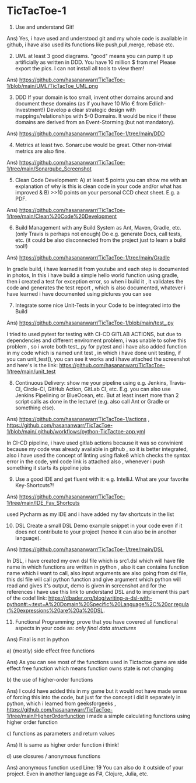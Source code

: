# TicTacToe-1
1) Use and understand Git!

Ans) Yes, i have used and understood git and my whole code is available in github, i have also used its functions like push,pull,merge, rebase etc.

2) UML at least 3 good diagrams. "good" means you can pump it up artificially as written in DDD. You have 10 million $ from me! Please export the pics. I can not install all tools to view them!

Ans) https://github.com/hasananwarr/TicTacToe-1/blob/main/UML/TicTacToe_UML.png

3) DDD If your domain is too small, invent other domains around and document these domains (as if you have 10 Mio € from Edlich-Investment!) Develop a clear strategic design with mappings/relationships with 5-0 Domains. It would be nice if these domains are derived from an Event-Storming (but not mandatory). 

Ans) https://github.com/hasananwarr/TicTacToe-1/tree/main/DDD

4) Metrics at least two. Sonarcube would be great. Other non-trivial metrics are also fine.

Ans) https://github.com/hasananwarr/TicTacToe-1/tree/main/Sonarqube_Screenshot

5) Clean Code Development: A) at least 5 points you can show me with an explanation of why is this is clean code in your code and/or what has improved & B) >>10 points on your personal CCD cheat sheet. E.g. a PDF.

Ans) https://github.com/hasananwarr/TicTacToe-1/tree/main/Clean%20Code%20Development

6) Build Management with any Build System as Ant, Maven, Gradle, etc. (only Travis is perhaps not enough) Do e.g. generate Docs, call tests, etc. (it could be also disconnected from the project just to learn a build tool!)

Ans) https://github.com/hasananwarr/TicTacToe-1/tree/main/Gradle

In gradle build, i have learned it from youtube and each step is documented in photos, In this i have build a simple hello world function using gradle, then i created a test for exception error, so when i build it , it validates the code and generates the test report , which is also documented, whatever i have learned i have documented using pictures you can see

7) Integrate some nice Unit-Tests in your Code to be integrated into the Build

Ans) https://github.com/hasananwarr/TicTacToe-1/blob/main/test_.py

I tried to used pytest for testing with CI-CD GITLAB ACTIONS, but due to dependencies and different enviroment problem, i was unable to solve this problem , so i wrote both test_.py for pytest and i have also added function in my code which is named unit test , in which i have done unit testing, if you can unit_test(), you can see it works and i have attached the screenshot and here's is the link: https://github.com/hasananwarr/TicTacToe-1/tree/main/unit_test

8) Continuous Delivery: show me your pipeline using e.g. Jenkins, Travis-CI, Circle-CI, GitHub Action, GitLab CI, etc. E.g. you can also use Jenkins Pipelining or BlueOcean, etc. But at least insert more than 2 script calls as done in the lecture! (e.g. also call Ant or Gradle or something else).

Ans) https://github.com/hasananwarr/TicTacToe-1/actions ,
https://github.com/hasananwarr/TicTacToe-1/blob/main/.github/workflows/python-TicTactoe-app.yml

In CI-CD pipeline, i have used gitlab actions because it was so convinient because my code was already available in github , so it is better integrated, also i have used the concept of linting using flake8 which checks the syntax error in the code, yml code link is attached also , whenever i push something it starts its pipeline jobs

9) Use a good IDE and get fluent with it: e.g. IntelliJ. What are your favorite Key-Shortcuts?!

Ans) https://github.com/hasananwarr/TicTacToe-1/tree/main/IDE_Fav_Shortcuts

used Pycharm as my IDE and i have added my fav shortcuts in the list

10) DSL Create a small DSL Demo example snippet in your code even if it does not contribute to your project (hence it can also be in another language).

Ans) https://github.com/hasananwarr/TicTacToe-1/tree/main/DSL

In DSL, i have created my own dsl file which is src1.dsl which will have file name in  which functions are written in python , also it can contains function name which i want to call, also input arguments are also going from dsl file, this dsl file will call python function and give argument which python will read and gives it's output, demo is given in screenshot and for the references i have use this link to understand DSL and to implement this part of the code! link: https://dbader.org/blog/writing-a-dsl-with-python#:~:text=A%20Domain%20Specific%20Language%2C%20or,regular%20expressions%20are%20a%20DSL.

11) Functional Programming: prove that you have covered all functional aspects in your code as:
*only final data structures*

Ans) Final is not in python

a) (mostly) side effect free functions

Ans) As you can see most of the functions used in Tictactoe game are side effect free function which means function owns state is not changing

b) the use of higher-order functions

Ans) I could have added this in my game but it would not have made sense of forcing this into the code, but just for the concept i did it separately in python, which i learned from geeksforgeeks , https://github.com/hasananwarr/TicTacToe-1/tree/main/HigherOrderfunction i made a simple calculating functions using higher order function

c) functions as parameters and return values

Ans) It is same as higher order function i think!

d) use closures / anonymous functions

Ans) anonymous function used Line: 19
You can also do it outside of your project. Even in another language as F#, Clojure, Julia, etc. 
